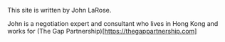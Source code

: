 This site is written by John LaRose.

John is a negotiation expert and consultant who lives in Hong Kong and works for (The Gap Partnership)[https://thegappartnership.com]
